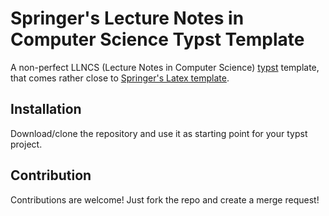 # Springer's Lecture Notes in Computer Science Typst Template

A non-perfect LLNCS (Lecture Notes in Computer Science) [typst](https://typst.app) template, that comes rather close to [Springer's Latex template](https://www.overleaf.com/latex/templates/springer-lecture-notes-in-computer-science/kzwwpvhwnvfj#.WuA4JS5uZpi).

## Installation

Download/clone the repository and use it as starting point for your typst project.

## Contribution

Contributions are welcome! Just fork the repo and create a merge request!
